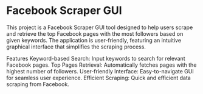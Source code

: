 # **Facebook Scraper GUI** 

This project is a Facebook Scraper GUI tool designed to help users scrape and retrieve the top Facebook pages with the most followers based on given keywords. The application is user-friendly, featuring an intuitive graphical interface that simplifies the scraping process.

Features
Keyword-based Search: Input keywords to search for relevant Facebook pages.
Top Pages Retrieval: Automatically fetches pages with the highest number of followers.
User-friendly Interface: Easy-to-navigate GUI for seamless user experience.
Efficient Scraping: Quick and efficient data scraping from Facebook.
